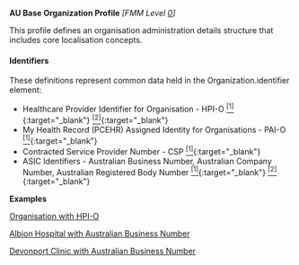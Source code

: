 **AU Base Organization Profile** *[FMM Level [0](http://build.fhir.org/versions.html#maturity)]*

This profile defines an organisation administration details structure that includes core localisation concepts.

#### Identifiers
These definitions represent common data held in the Organization.identifier element:
* Healthcare Provider Identifier for Organisation - HPI-O [<sup>[1]</sup>](http://ns.electronichealth.net.au/id/hi/hpio/1.0/index.html){:target="_blank"} [<sup>[2]</sup>](http://meteor.aihw.gov.au/content/index.phtml/itemId/426830){:target="_blank"}
* My Health Record (PCEHR) Assigned Identity for Organisations - PAI-O [<sup>[1]</sup>](http://ns.electronichealth.net.au/id/pcehr/paio/1.0/index.html){:target="_blank"}
* Contracted Service Provider Number - CSP [<sup>[1]</sup>](http://ns.electronichealth.net.au/id/hi/csp/1.0/index.html){:target="_blank"}
* ASIC Identifiers - Australian Business Number, Australian Company Number, Australian Registered Body Number [<sup>[1]</sup>](https://www.abr.business.gov.au/HelpAbnFormat.aspx){:target="_blank"} [<sup>[2]</sup>](http://asic.gov.au/for-business/registering-a-company/steps-to-register-a-company/australian-company-numbers/australian-company-number-digit-check){:target="_blank"}


**Examples**

[Organisation with HPI-O](Organization-example0.html)

[Albion Hospital with Australian Business Number](Organization-example1.html)

[Devonport Clinic with Australian Business Number](Organization-example3.html)


